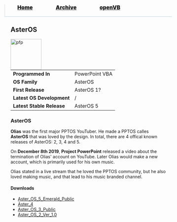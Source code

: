 <blockquote style="background: #0000;border-bottom: 1px solid #B2D2E1;height: 30px;margin: 0 -20px 20px;padding: 0px 20px 9px 40px;">
  <p style=""><a href="https://pptos-org.github.io/pptos/" style="font-size: 17px;font-weight: 900;font-style: normal;text-shadow: rgba(255,255,255,0.9) 0 1px 0;">Home</a>&nbsp;&nbsp;&nbsp;&nbsp;&nbsp;&nbsp;&nbsp;&nbsp;&nbsp;&nbsp;&nbsp;&nbsp;&nbsp;&nbsp;&nbsp;&nbsp;&nbsp;&nbsp;
    <a href="https://pptos-org.github.io/pptos/archive/" style="font-size: 17px;font-weight: 900;font-style: normal;text-shadow: rgba(255,255,255,0.9) 0 1px 0;">Archive</a>&nbsp;&nbsp;&nbsp;&nbsp;&nbsp;&nbsp;&nbsp;&nbsp;&nbsp;&nbsp;&nbsp;&nbsp;&nbsp;&nbsp;&nbsp;&nbsp;&nbsp;&nbsp;
    <a href="https://pptos-org.github.io/openvb/" style="font-size: 17px;font-weight: 900;font-style: normal;text-shadow: rgba(255,255,255,0.9) 0 1px 0;">openVB</a>
  </p>
</blockquote>

## AsterOS

<a>
  <img align="left" height="100" alt="pfp" src="https://user-images.githubusercontent.com/58103738/129057670-1a86fcac-1d22-45f9-a5ab-f565a06c7072.png" />
</a>

|                           |                |
| ------------------------- | -------------- |
| **Programmed In**         | PowerPoint VBA |
| **OS Family**             | AsterOS        |
| **First Release**         | AsterOS 1?     |
| **Latest OS Development** | /              |
| **Latest Stable Release** | AsterOS 5      |

### AsterOS

**Olias** was the first major PPTOS YouTuber. He made a PPTOS calles **AsterOS** that was loved by the design. In total, there are 4 offical known releases of AsterOS: 2, 3, 4 and 5.

On **December 8th 2019**, **Project PowerPoint** released a video about the termination of Olias' account on YouTube. Later Olias would make a new account, which is primarily used for his own music.

Olias stated in a live stream that he loved the PPTOS community, but he also loved making music, and that lead to his music branded channel.

#### Downloads

- [Aster_OS_5_Emerald_Public](https://github.com/pptos-org/pptos/raw/gh-pages/files/Aster_OS/Aster_OS_5_Emerald_Public.ppsm)
- [Aster_4](https://github.com/pptos-org/pptos/raw/gh-pages/files/Aster_OS/Aster_4.zip)
- [Aster_OS_3_Public](https://github.com/pptos-org/pptos/raw/gh-pages/files/Aster_OS/Aster_OS_3_Public.ppsm)
- [Aster_OS_2_Ver_1.0](https://github.com/pptos-org/pptos/raw/gh-pages/files/Aster_OS/Aster_OS_2_Ver_1.0.ppsm)

<body style="background-image: url(https://raw.githubusercontent.com/hexa-one/pptos-wiki/gh-pages/assets/background/background.png);background-repeat: no-repeat;background-attachment: fixed;background-size: cover;">
